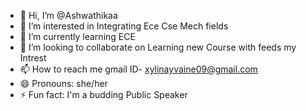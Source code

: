 - 👋 Hi, I’m @Ashwathikaa
- 👀 I’m interested in Integrating Ece Cse Mech fields 
- 🌱 I’m currently learning ECE
- 💞️ I’m looking to collaborate on Learning new Course with feeds my Intrest 
- 📫 How to reach me gmail ID- xylinayvaine09@gmail.com 
- 😄 Pronouns: she/her
- ⚡ Fun fact: I'm a budding Public Speaker 

<!---
Ashwathikaa/Ashwathikaa is a ✨ special ✨ repository because its `README.md` (this file) appears on your GitHub profile.
You can click the Preview link to take a look at your changes.
--->
